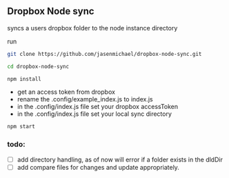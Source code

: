 ## Dropbox Node sync


syncs a users dropbox folder to the node instance directory

run
``` sh
git clone https://github.com/jasenmichael/dropbox-node-sync.git

cd dropbox-node-sync

npm install

```
  - get an access token from dropbox
  - rename the .config/example_index.js to index.js
  - in the .config/index.js file set your dropbox accessToken
  - in the .config/index.js file set your local sync directory

``` sh
npm start
```


### todo:

 - [ ] add directory handling, as of now will error if a folder exists in the dldDir
 - [ ] add compare files for changes and update appropriately. 
